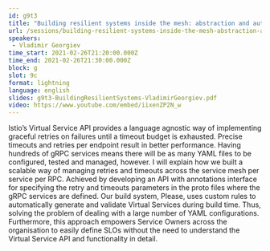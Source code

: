 ```yaml
---
id: g9t3
title: "Building resilient systems inside the mesh: abstraction and automation of Virtual Service generation"
url: /sessions/building-resilient-systems-inside-the-mesh-abstraction-and-automation-of-virtual-service-generation
speakers:
 - Vladimir Georgiev
time_start: 2021-02-26T21:20:00.000Z
time_end: 2021-02-26T21:30:00.000Z
block: g
slot: 9c
format: lightning
language: english
slides: g9t3-BuildingResilientSystems-VladimirGeorgiev.pdf
video: https://www.youtube.com/embed/iixenZP2N_w
---
```


Istio’s Virtual Service API provides a language agnostic way of implementing graceful retries on failures until a timeout budget is exhausted. Precise timeouts and retries per endpoint result in better performance. Having hundreds of gRPC services means there will be as many YAML files to be configured, tested and managed, however.
I will explain how we built a scalable way of managing retries and timeouts across the service mesh per service per RPC. Achieved by developing an API with annotations interface for specifying the retry and timeouts parameters in the proto files where the gRPC services are defined. Our build system, Please, uses custom rules to automatically generate and validate Virtual Services during build time. Thus, solving the problem of dealing with a large number of YAML configurations. Furthermore, this approach empowers Service Owners across the organisation to easily define SLOs without the need to understand the Virtual Service API and functionality in detail.